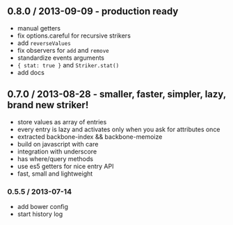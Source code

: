 ## 0.8.0 / 2013-09-09 - production ready

  * manual getters
  * fix options.careful for recursive strikers
  * add `reverseValues`
  * fix observers for `add` and `remove`
  * standardize events arguments
  * `{ stat: true }` and `Striker.stat()`
  * add docs

## 0.7.0 / 2013-08-28 - smaller, faster, simpler, lazy, brand new striker!

  * store values as array of entries
  * every entry is lazy and activates only when you ask for attributes once
  * extracted backbone-index && backbone-memoize
  * build on javascript with care
  * integration with underscore
  * has where/query methods
  * use es5 getters for nice entry API
  * fast, small and lightweight

### 0.5.5 / 2013-07-14

  * add bower config
  * start history log
